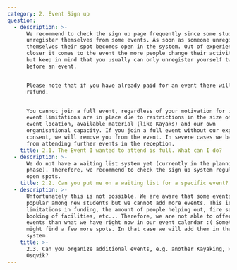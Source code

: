 ```yaml
---
category: 2. Event Sign up
question:
  - description: >-
      We recommend to check the sign up page frequently since some students will
      unregister themselves from some events. As soon as someone unregisters
      themselves their spot becomes open in the system. Out of experience the
      closer it comes to the event the more people change their activity plans,
      but keep in mind that you usually can only unregister yourself two days
      before an event. 


      Please note that if you have already paid for an event there will be no
      refund. 


      You cannot join a full event, regardless of your motivation for it. The
      event limitations are in place due to restrictions in the size of the
      event location, available material (like Kayaks) and our own
      organisational capacity. If you join a full event without our explicit
      consent, we will remove you from the event. In severe cases we ban you
      from attending further events in the reception.
    title: 2.1. The Event I wanted to attend is full. What can I do?
  - description: >-
      We do not have a waiting list system yet (currently in the planning
      phase). Therefore, we recommend to check the sign up system regularly for
      open spots.
    title: 2.2. Can you put me on a waiting list for a specific event?
  - description: >-
      Unfortunately this is not possible. We are aware that some events are very
      popular among new students but we cannot add more events. This is due to
      limitations in funding, the amount of people helping out, fire safety,
      booking of facilities, etc... Therefore, we are not able to offer more
      events than what we have right now in our event calendar :( Sometimes we
      might find a few more spots. In that case we will add them in the sign up
      system.
    title: >-
      2.3. Can you organize additional events, e.g. another Kayaking, Hiking or
      Osqvik?
---
```



